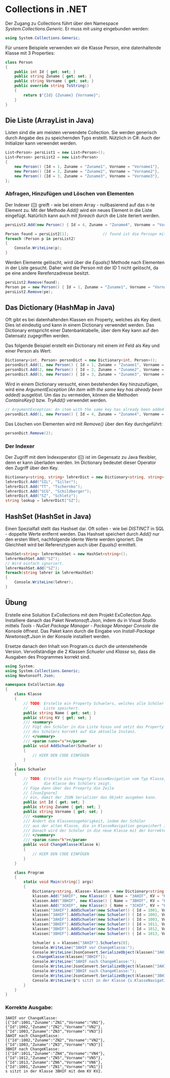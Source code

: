 # Collections in .NET
Der Zugang zu Collections führt über den Namespace *System.Collections.Generic*. Er muss mit *using*
eingebunden werden:
```c#
using System.Collections.Generic;
```

Für unsere Beispiele verwenden wir die Klasse Person, eine datenhaltende Klasse mit 3 Properties:
```c#
class Person
{
    public int Id { get; set; }
    public string Zuname { get; set; }
    public string Vorname { get; set; }
    public override string ToString()
    {
        return $"{Id} {Zuname} {Vorname}";
    }
}
```

## Die Liste (ArrayList in Java)
Listen sind die am meisten verwendete Collection. Sie werden generisch durch Angabe des zu speichernden
Typs erstellt. Nützlich in C#: Auch der Initializer kann verwendet werden.
```c#
List<Person> persList1 = new List<Person>();
List<Person> persList2 = new List<Person>
{
    new Person() {Id = 1, Zuname = "Zuname1", Vorname = "Vorname1"},
    new Person() {Id = 2, Zuname = "Zuname2", Vorname = "Vorname2"},
    new Person() {Id = 3, Zuname = "Zuname3", Vorname = "Vorname3"},
};
```

### Abfragen, Hinzufügen und Löschen von Elementen
Der Indexer ([]) greift - wie bei einem Array - nullbasierend auf das n-te Element zu. Mit der Methode
*Add()* wird ein neues Element in die Liste eingefügt. Natürlich kann auch mit *foreach* durch die Liste
iteriert werden.
```c#
persList2.Add(new Person() { Id = 4, Zuname = "Zuname4", Vorname = "Vorname4" });

Person found = persList2[1];               // found ist die Persopn mit der ID 2.
foreach (Person p in persList2)
{
    Console.WriteLine(p);
}
```

Werden Elemente gelöscht, wird über die *Equals()* Methode nach Elementen in der Liste gesucht. Daher wird
die Person mit der ID 1 nicht gelöscht, da pe eine andere Rerefenzadresse besitzt.
```c#
persList2.Remove(found);
Person pe = new Person() { Id = 1, Zuname = "Zuname1", Vorname = "Vorname1" };
persList2.Remove(pe);
```

## Das Dictionary (HashMap in Java)
Oft gibt es bei datenhaltenden Klassen ein Property, welches als Key dient. Dies ist eindeutig und kann
in einem Dictionary verwendet werden. Das Dictionary entspricht einer Datenbanktabelle, über dem Key
kann auf den Datensatz zugegriffen werden.

Das folgende Beispiel erstellt ein Dictionary mit einem *int* Feld als Key und einer Person als Wert:
```c#
Dictionary<int, Person> personDict = new Dictionary<int, Person>();
personDict.Add(1, new Person() { Id = 1, Zuname = "Zuname1", Vorname = "Vorname1" });
personDict.Add(2, new Person() { Id = 2, Zuname = "Zuname2", Vorname = "Vorname2" });
personDict.Add(3, new Person() { Id = 3, Zuname = "Zuname3", Vorname = "Vorname3" });
```

Wird in einem Dictionary versucht, einen bestehenden Key hinzuzufügen, wird eine *ArgumentException
(An item with the same key has already been added)* ausgelöst. Um das zu vermeiden, können die Methoden
*ContainsKey()* bzw. *TryAdd()* verwendet werden.
```c#
// ArgumentException: An item with the same key has already been added
personDict.Add(1, new Person() { Id = 4, Zuname = "Zuname4", Vorname = "Vorname4" });
```

Das Löschen von Elementen wird mit *Remove()* über den Key durchgeführt:
```c#
personDict.Remove(2);
```

### Der Indexer
Der Zugriff mit dem Indexoperator ([]) ist im Gegensatz zu Java flexibler, denn er kann überladen werden.
Im Dictionary bedeutet dieser Operator den Zugriff über den Key.
```c#
Dictionary<string, string> lehrerDict = new Dictionary<string, string>();
lehrerDict.Add("SIL", "Siller");
lehrerDict.Add("TT", "Tschernko");
lehrerDict.Add("SCG", "Schildberger");
lehrerDict.Add("SZ", "Schletz");
string lookup = lehrerDict["SZ"];
```

## HashSet (HashSet in Java)
Einen Spezialfall stellt das Hashset dar. Oft sollen - wie bei *DISTINCT* in SQL - doppelte Werte entfernt
werden. Das Hashset speichert durch *Add()* nur den ersten Wert, nachfolgende idente Werte werden ignoriert.
Die Gleichheit wird bei Referenztypen auch über *Equals()* ermittelt.
```c#
HashSet<string> lehrerHashSet = new HashSet<string>();
lehrerHashSet.Add("SZ");
// Wird einfach ignoriert.
lehrerHashSet.Add("SZ");
foreach(string lehrer in lehrerHashSet)
{
    Console.WriteLine(lehrer);
}            
```

## Übung
Erstelle eine Soluition ExCollections mit dem Projekt ExCollection.App. Installiere danach das Paket
*Newtonsoft.Json*, indem du in Visual Studio mittels *Tools* - *NuGet Package Manager* - *Package Manager Console*
die Konsole öffnest. Das Paket kann durch die Eingabe von *Install-Package Newtonsoft.Json* in der Konsole
installiert werden.

Ersetze danach den Inhalt von Program.cs durch die untenstehende Version. Vervollständige die 2 Klassen 
*Schueler* und *Klasse* so, dass die Ausgaben des Programmes korrekt sind.

```c#
using System;
using System.Collections.Generic;
using Newtonsoft.Json;

namespace ExCollection.App
{
    class Klasse
    {
        // TODO: Erstelle ein Property Schuelers, welches alle Schüler der Klasse in einer
        //       Liste speichert.
        public string Name { get; set; }
        public string KV { get; set; }
        /// <summary>
        /// Fügt den Schüler in die Liste hinzu und setzt das Property KlasseNavigation
        /// des Schülers korrekt auf die aktuelle Instanz.
        /// </summary>
        /// <param name="s"></param>
        public void AddSchueler(Schueler s)
        {
            // HIER DEN CODE EINFÜGEN
        }
    }
    class Schueler
    {
        // TODO: Erstelle ein Proeprty KlasseNavigation vom Typ Klasse, welches auf
        //       die Klasse des Schülers zeigt.
        // Füge dann über das Proeprty die Zeile
        // [JsonIgnore]
        // ein, damit der JSON Serializer das Objekt ausgeben kann.
        public int Id { get; set; }
        public string Zuname { get; set; }
        public string Vorname { get; set; }
        /// <summary>
        /// Ändert die Klassenzugehörigkeit, indem der Schüler
        /// aus der alten Klasse, die in KlasseNavigation gespeichert ist, entfernt wird.
        /// Danach wird der Schüler in die neue Klasse mit der korrekten Navigation eingefügt.
        /// </summary>
        /// <param name="k"></param>
        public void ChangeKlasse(Klasse k)
        {
            // HIER DEN CODE EINFÜGEN
        }
    }

    class Program
    {
        static void Main(string[] args)
        {
            Dictionary<string, Klasse> klassen = new Dictionary<string, Klasse>();
            klassen.Add("3AHIF", new Klasse() { Name = "3AHIF", KV = "KV1" });
            klassen.Add("3BHIF", new Klasse() { Name = "3BHIF", KV = "KV2" });
            klassen.Add("3CHIF", new Klasse() { Name = "3CHIF", KV = "KV3" });
            klassen["3AHIF"].AddSchueler(new Schueler() { Id = 1001, Vorname = "VN1", Zuname = "ZN1" });
            klassen["3AHIF"].AddSchueler(new Schueler() { Id = 1002, Vorname = "VN2", Zuname = "ZN2" });
            klassen["3AHIF"].AddSchueler(new Schueler() { Id = 1003, Vorname = "VN3", Zuname = "ZN3" });
            klassen["3BHIF"].AddSchueler(new Schueler() { Id = 1011, Vorname = "VN4", Zuname = "ZN4" });
            klassen["3BHIF"].AddSchueler(new Schueler() { Id = 1012, Vorname = "VN5", Zuname = "ZN5" });
            klassen["3BHIF"].AddSchueler(new Schueler() { Id = 1013, Vorname = "VN6", Zuname = "ZN6" });

            Schueler s = klassen["3AHIF"].Schuelers[0];
            Console.WriteLine("3AHIF vor ChangeKlasse:");
            Console.WriteLine(JsonConvert.SerializeObject(klassen["3AHIF"].Schuelers));
            s.ChangeKlasse(klassen["3BHIF"]);
            Console.WriteLine("3AHIF nach ChangeKlasse:");
            Console.WriteLine(JsonConvert.SerializeObject(klassen["3AHIF"].Schuelers));
            Console.WriteLine("3BHIF nach ChangeKlasse:");
            Console.WriteLine(JsonConvert.SerializeObject(klassen["3BHIF"].Schuelers));
            Console.WriteLine($"s sitzt in der Klasse {s.KlasseNavigation.Name} mit dem KV {s.KlasseNavigation.KV}.");
        }
    }
}

```

### Korrekte Ausgabe:
```
3AHIF vor ChangeKlasse:
[{"Id":1001,"Zuname":"ZN1","Vorname":"VN1"},{"Id":1002,"Zuname":"ZN2","Vorname":"VN2"},{"Id":1003,"Zuname":"ZN3","Vorname":"VN3"}]
3AHIF nach ChangeKlasse:
[{"Id":1002,"Zuname":"ZN2","Vorname":"VN2"},{"Id":1003,"Zuname":"ZN3","Vorname":"VN3"}]
3BHIF nach ChangeKlasse:
[{"Id":1011,"Zuname":"ZN4","Vorname":"VN4"},{"Id":1012,"Zuname":"ZN5","Vorname":"VN5"},{"Id":1013,"Zuname":"ZN6","Vorname":"VN6"},{"Id":1001,"Zuname":"ZN1","Vorname":"VN1"}]
s sitzt in der Klasse 3BHIF mit dem KV KV2.
```